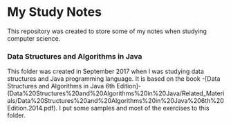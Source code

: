 # My Study Notes

This repository was created to store some of my notes when studying computer science. 

### Data Structures and Algorithms in Java

This folder was created in September 2017 when I was studying data structures and Java programming language. It is based on the book -[Data Structures and Algorithms in Java 6th Edition]-(Data%20Structures%20and%20Algorithms%20in%20Java/Related_Materials/Data%20Structures%20and%20Algorithms%20in%20Java%206th%20Edition.2014.pdf). I put some samples and most of the exercises to this folder.

